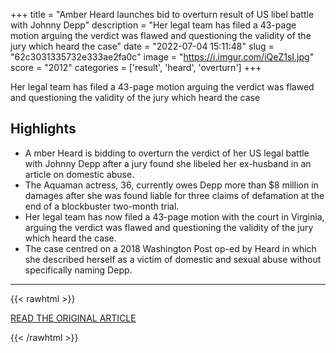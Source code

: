 +++
title = "Amber Heard launches bid to overturn result of US libel battle with Johnny Depp"
description = "Her legal team has filed a 43-page motion arguing the verdict was flawed and questioning the validity of the jury which heard the case"
date = "2022-07-04 15:11:48"
slug = "62c3031335732e333ae2fa0c"
image = "https://i.imgur.com/iQeZ1sI.jpg"
score = "2012"
categories = ['result', 'heard', 'overturn']
+++

Her legal team has filed a 43-page motion arguing the verdict was flawed and questioning the validity of the jury which heard the case

## Highlights

- A mber Heard is bidding to overturn the verdict of her US legal battle with Johnny Depp after a jury found she libeled her ex-husband in an article on domestic abuse.
- The Aquaman actress, 36, currently owes Depp more than $8 million in damages after she was found liable for three claims of defamation at the end of a blockbuster two-month trial.
- Her legal team has now filed a 43-page motion with the court in Virginia, arguing the verdict was flawed and questioning the validity of the jury which heard the case.
- The case centred on a 2018 Washington Post op-ed by Heard in which she described herself as a victim of domestic and sexual abuse without specifically naming Depp.

---

{{< rawhtml >}}
  <p class="article-category">
    <a target="_blank" href="https://www.standard.co.uk/news/world/amber-heard-libel-trial-appeal-johnny-depp-fairfax-jury-domestic-violence-washington-post-b1009994.html">READ THE ORIGINAL ARTICLE</a>
  </p>
{{< /rawhtml >}}
